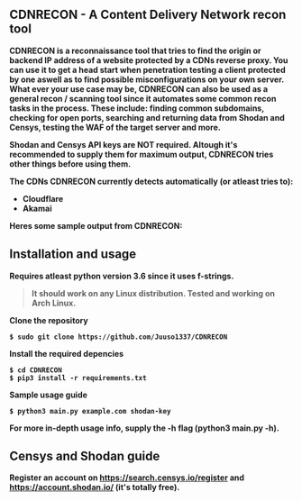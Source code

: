 ## CDNRECON - A Content Delivery Network recon tool

<b>CDNRECON is a reconnaissance tool that tries to find the origin or backend IP address of a website protected by a CDNs reverse proxy. You can use it to get a head start when penetration testing a client protected by one aswell as to find possible misconfigurations on your own server. What ever your use case may be, CDNRECON can also be used as a general recon / scanning tool since it automates some common recon tasks in the process. These include: finding common subdomains, checking for open ports, searching and returning data from Shodan and Censys, testing the WAF of the target server and more.

Shodan and Censys API keys are NOT required. Altough it's recommended to supply them for maximum output, CDNRECON tries other things before using them.

<b>The CDNs CDNRECON currently detects automatically (or atleast tries to):
- Cloudflare
- Akamai

<b>Heres some sample output from CDNRECON:



## Installation and usage

<b>Requires atleast python version 3.6 since it uses f-strings.
>It should work on any Linux distribution. Tested and working on Arch Linux.

<b>Clone the repository
```
$ sudo git clone https://github.com/Juuso1337/CDNRECON
```
<b>Install the required depencies
```
$ cd CDNRECON
$ pip3 install -r requirements.txt
```
<b>Sample usage guide

```
$ python3 main.py example.com shodan-key
```
<b> For more in-depth usage info, supply the -h flag (python3 main.py -h).

## Censys and Shodan guide
<b>Register an account on https://search.censys.io/register and https://account.shodan.io/ (it's totally free).

